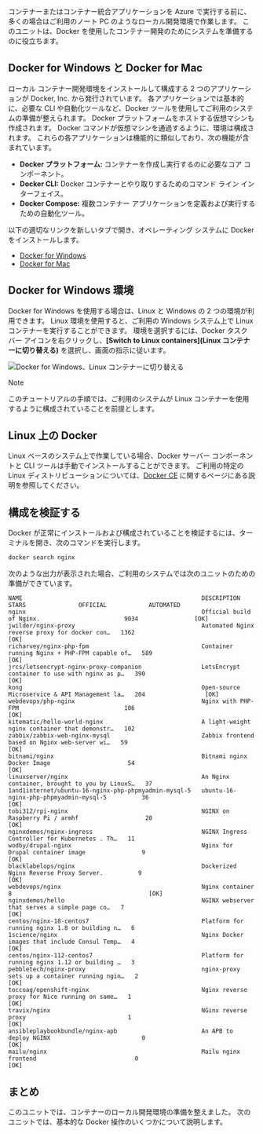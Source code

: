 コンテナーまたはコンテナー統合アプリケーションを Azure で実行する前に、多くの場合はご利用のノート PC のようなローカル開発環境で作業します。 このユニットは、Docker を使用したコンテナー開発のためにシステムを準備するのに役立ちます。

## <a name="docker-for-windows-and-mac"></a>Docker for Windows と Docker for Mac

ローカル コンテナー開発環境をインストールして構成する 2 つのアプリケーションが Docker, Inc. から発行されています。 各アプリケーションでは基本的に、必要な CLI や自動化ツールなど、Docker ツールを使用してご利用のシステムの準備が整えられます。 Docker プラットフォームをホストする仮想マシンも作成されます。 Docker コマンドが仮想マシンを通過するように、環境は構成されます。 これらの各アプリケーションは機能的に類似しており、次の機能が含まれています。

- **Docker プラットフォーム:** コンテナーを作成し実行するのに必要なコア コンポーネント。
- **Docker CLI:** Docker コンテナーとやり取りするためのコマンド ライン インターフェイス。
- **Docker Compose:** 複数コンテナー アプリケーションを定義および実行するための自動化ツール。

以下の適切なリンクを新しいタブで開き、オペレーティング システムに Docker をインストールします。 

- [Docker for Windows](https://www.docker.com/docker-windows)
- [Docker for Mac](https://www.docker.com/docker-mac)

## <a name="docker-for-windows-environments"></a>Docker for Windows 環境

Docker for Windows を使用する場合は、Linux と Windows の 2 つの環境が利用できます。 Linux 環境を使用すると、ご利用の Windows システム上で Linux コンテナーを実行することができます。 環境を選択するには、Docker タスク バー アイコンを右クリックし、**[Switch to Linux containers]\(Linux コンテナーに切り替える\)** を選択し、画面の指示に従います。

![Docker for Windows、Linux コンテナーに切り替える](../media-draft/2-docker-linux.png)

> [!NOTE]
> このチュートリアルの手順では、ご利用のシステムが Linux コンテナーを使用するように構成されていることを前提とします。

## <a name="docker-on-linux"></a>Linux 上の Docker

Linux ベースのシステム上で作業している場合、Docker サーバー コンポーネントと CLI ツールは手動でインストールすることができます。 ご利用の特定の Linux ディストリビューションについては、[Docker CE](https://docs.docker.com/install/#server) に関するページにある説明を参照してください。

## <a name="validate-configuration"></a>構成を検証する

Docker が正常にインストールおよび構成されていることを検証するには、ターミナルを開き、次のコマンドを実行します。

```bash
docker search nginx
```

次のような出力が表示された場合、ご利用のシステムでは次のユニットのための準備ができています。

```output
NAME                                                   DESCRIPTION                                     STARS               OFFICIAL            AUTOMATED
nginx                                                  Official build of Nginx.                        9034                [OK]
jwilder/nginx-proxy                                    Automated Nginx reverse proxy for docker con…   1362                                    [OK]
richarvey/nginx-php-fpm                                Container running Nginx + PHP-FPM capable of…   589                                     [OK]
jrcs/letsencrypt-nginx-proxy-companion                 LetsEncrypt container to use with nginx as p…   390                                     [OK]
kong                                                   Open-source Microservice & API Management la…   204                 [OK]
webdevops/php-nginx                                    Nginx with PHP-FPM                              106                                     [OK]
kitematic/hello-world-nginx                            A light-weight nginx container that demonstr…   102
zabbix/zabbix-web-nginx-mysql                          Zabbix frontend based on Nginx web-server wi…   59                                      [OK]
bitnami/nginx                                          Bitnami nginx Docker Image                      54                                      [OK]
linuxserver/nginx                                      An Nginx container, brought to you by LinuxS…   37
1and1internet/ubuntu-16-nginx-php-phpmyadmin-mysql-5   ubuntu-16-nginx-php-phpmyadmin-mysql-5          36                                      [OK]
tobi312/rpi-nginx                                      NGINX on Raspberry Pi / armhf                   20                                      [OK]
nginxdemos/nginx-ingress                               NGINX Ingress Controller for Kubernetes . Th…   11
wodby/drupal-nginx                                     Nginx for Drupal container image                9                                       [OK]
blacklabelops/nginx                                    Dockerized Nginx Reverse Proxy Server.          9                                       [OK]
webdevops/nginx                                        Nginx container                                 8                                       [OK]
nginxdemos/hello                                       NGINX webserver that serves a simple page co…   7                                       [OK]
centos/nginx-18-centos7                                Platform for running nginx 1.8 or building n…   6
1science/nginx                                         Nginx Docker images that include Consul Temp…   4                                       [OK]
centos/nginx-112-centos7                               Platform for running nginx 1.12 or building …   3
pebbletech/nginx-proxy                                 nginx-proxy sets up a container running ngin…   2                                       [OK]
toccoag/openshift-nginx                                Nginx reverse proxy for Nice running on same…   1                                       [OK]
travix/nginx                                           NGinx reverse proxy                             1                                       [OK]
ansibleplaybookbundle/nginx-apb                        An APB to deploy NGINX                          0                                       [OK]
mailu/nginx                                            Mailu nginx frontend                            0                                       [OK]
```

## <a name="summary"></a>まとめ

このユニットでは、コンテナーのローカル開発環境の準備を整えました。 次のユニットでは、基本的な Docker 操作のいくつかについて説明します。